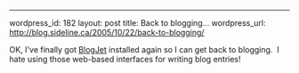 --- 
wordpress_id: 182
layout: post
title: Back to blogging&#8230;
wordpress_url: http://blog.sideline.ca/2005/10/22/back-to-blogging/

<p>OK, I've finally got <a href="http://www.blogjet.com/">BlogJet</a> installed again so I can get back to blogging.  I hate using those web-based interfaces for writing blog entries!</p>
